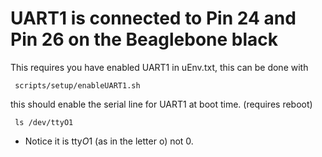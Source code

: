 # UART1 is connected to Pin 24 and Pin 26 on the Beaglebone black

This requires you have enabled UART1 in uEnv.txt, this can be done with 

     scripts/setup/enableUART1.sh

this should enable the serial line for UART1 at boot time.  (requires reboot)

     ls /dev/ttyO1
     
 * Notice it is tty*O*1 (as in the letter o) not 0.
